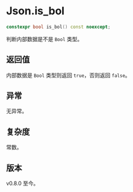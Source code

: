 # **Json.is_bol**

```cpp
constexpr bool is_bol() const noexcept;
```

判断内部数据是不是 `Bool` 类型。

## 返回值

内部数据是 `Bool` 类型则返回 `true`，否则返回 `false`。

## 异常

无异常。

## 复杂度

常数。

## 版本

v0.8.0 至今。